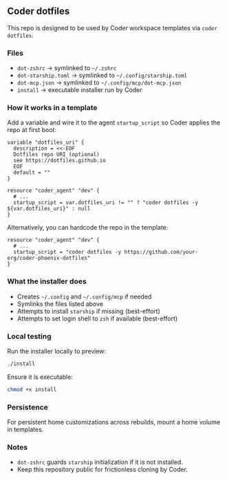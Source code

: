 ## Coder dotfiles

This repo is designed to be used by Coder workspace templates via `coder dotfiles`.

### Files

- `dot-zshrc` → symlinked to `~/.zshrc`
- `dot-starship.toml` → symlinked to `~/.config/starship.toml`
- `dot-mcp.json` → symlinked to `~/.config/mcp/dot-mcp.json`
- `install` → executable installer run by Coder

### How it works in a template

Add a variable and wire it to the agent `startup_script` so Coder applies the repo at first boot:

```hcl
variable "dotfiles_uri" {
  description = <<-EOF
  Dotfiles repo URI (optional)
  see https://dotfiles.github.io
  EOF
  default = ""
}

resource "coder_agent" "dev" {
  # ...
  startup_script = var.dotfiles_uri != "" ? "coder dotfiles -y ${var.dotfiles_uri}" : null
}
```

Alternatively, you can hardcode the repo in the template:

```hcl
resource "coder_agent" "dev" {
  # ...
  startup_script = "coder dotfiles -y https://github.com/your-org/coder-phoenix-dotfiles"
}
```

### What the installer does

- Creates `~/.config` and `~/.config/mcp` if needed
- Symlinks the files listed above
- Attempts to install `starship` if missing (best-effort)
- Attempts to set login shell to `zsh` if available (best-effort)

### Local testing

Run the installer locally to preview:

```bash
./install
```

Ensure it is executable:

```bash
chmod +x install
```

### Persistence

For persistent home customizations across rebuilds, mount a home volume in templates.

### Notes

- `dot-zshrc` guards `starship` initialization if it is not installed.
- Keep this repository public for frictionless cloning by Coder.
